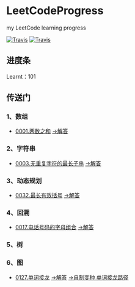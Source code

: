 # LeetCodeProgress
my LeetCode learning progress  

[![Travis](https://img.shields.io/badge/language-Python-blue.svg)](https://www.python.org/)
[![Travis](https://img.shields.io/badge/website-LeetCode-orange.svg)](https://leetcode-cn.com/problemset/all/)

## 进度条
Learnt：101

## 传送门
### 1、数组
- [0001.两数之和](https://leetcode-cn.com/problems/two-sum/)  [->解答](./array/1_two_sum.py)

### 2、字符串
- [0003.无重复字符的最长子串](https://leetcode-cn.com/problems/longest-substring-without-repeating-characters/)  [->解答](./string/3_length_of_longest_substring.py)

### 3、动态规划
- [0032.最长有效括号](https://leetcode-cn.com/problems/longest-valid-parentheses/)  [->解答](./dp/32_longest_valid_parentheses.py)

### 4、回溯
- [0017.电话号码的字母组合](https://leetcode-cn.com/problems/letter-combinations-of-a-phone-number/)  [->解答](./track_back/17_letter_combinations.py)

### 5、树

### 6、图
- [0127.单词接龙](https://leetcode-cn.com/problems/word-ladder/)  [->解答](./graph/127_ladder_length.py)  [->自制变种 单词接龙路径](./graph/ladder_path.py)
